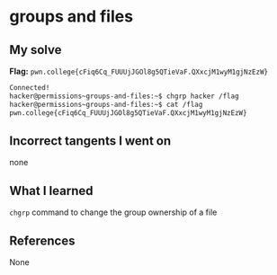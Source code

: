 # groups and files 

## My solve
**Flag:** `pwn.college{cFiq6Cq_FUUUjJGOl8g5QTieVaF.QXxcjM1wyM1gjNzEzW}`

```bash
Connected!                                                                        
hacker@permissions~groups-and-files:~$ chgrp hacker /flag
hacker@permissions~groups-and-files:~$ cat /flag
pwn.college{cFiq6Cq_FUUUjJGOl8g5QTieVaF.QXxcjM1wyM1gjNzEzW}

```

## Incorrect tangents I went on
none

## What I learned
`chgrp` command to change the group ownership of a file

## References 
None
